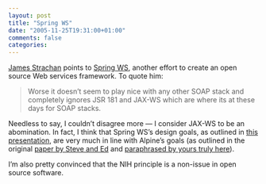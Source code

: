 ```yaml
---
layout: post
title: "Spring WS"
date: "2005-11-25T19:31:00+01:00"
comments: false
categories: 
---
```


<p><a href="http://radio.weblogs.com/0112098/2005/11/23.html#a542">James Strachan</a> points to <a href="http://blog.springframework.com/arjen/index.php/archives/2005/11/22/spring-web-services-object-xml-mapping/">Spring WS</a>, another effort to create an open source Web services framework. To quote him:</p>

<blockquote>
<p>Worse it doesn&#8217;t seem to play nice with any other SOAP stack and completely ignores JSR 181 and JAX-WS which are where its at these days for SOAP stacks.</p>
</blockquote>

<p>Needless to say, I couldn&#8217;t disagree more &#8212; I consider JAX-WS to be an abomination. In fact, I think that Spring WS&#8217;s design goals, as outlined in <a href="http://www.springframework.org/node/186">this presentation</a>, are very much in line with Alpine&#8217;s goals (as outlined in the original <a href="http://www.hpl.hp.com/techreports/2005/HPL-2005-83.pdf">paper by Steve and Ed</a> and <a href="/blog/st/2005/05/25/alpine_design_goals.html">paraphrased by yours truly here</a>).</p>

<p>I&#8217;m also pretty convinced that the NIH principle is a non-issue in open source software.</p>


